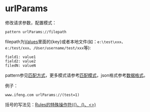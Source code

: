 # urlParams

修改请求参数，配置模式：

	pattern urlParams://filepath
	
filepath为[Values](http://local.whistlejs.com/#values)里面的{key}或者本地文件(如：`e:\test\xxx`、`e:/test/xxx`、`/User/username/test/xxx`等):

	field1: value1
	field2: value2
	filedN: valueN
	
pattern参见[匹配方式](../pattern.html)，更多模式请参考[匹配模式](../mode.html)，json格式参考[数据格式](../data.html)。

例子：

	www.ifeng.com urlParams://(test=1)
    
括号的写法见：[Rules的特殊操作符({}、()、<>)](../webui/rules.html)
